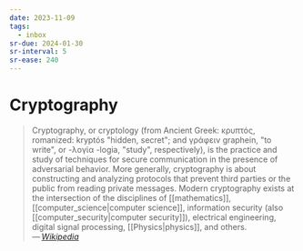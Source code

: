 ```yaml
---
date: 2023-11-09
tags:
  - inbox
sr-due: 2024-01-30
sr-interval: 5
sr-ease: 240
---
```


# Cryptography

> Cryptography, or cryptology (from Ancient Greek: κρυπτός, romanized: kryptós
> "hidden, secret"; and γράφειν graphein, "to write", or -λογία -logia, "study",
> respectively), is the practice and study of techniques for secure
> communication in the presence of adversarial behavior. More generally,
> cryptography is about constructing and analyzing protocols that prevent third
> parties or the public from reading private messages. Modern cryptography
> exists at the intersection of the disciplines of [[mathematics]],
> [[computer_science|computer science]], information security (also
> [[computer_security|computer security]]), electrical engineering, digital
> signal processing, [[Physics|physics]], and others.\
> — <cite>[Wikipedia](https://en.wikipedia.org/wiki/Cryptography)</cite>
